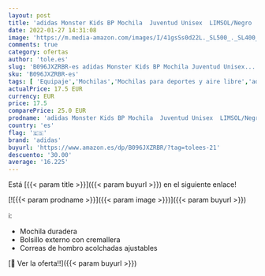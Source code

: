 ```yaml
---
layout: post
title: 'adidas Monster Kids BP Mochila  Juventud Unisex  LIMSOL/Negro  Multicolor   Talla Única'
date: 2022-01-27 14:31:08
image: 'https://m.media-amazon.com/images/I/41gsSs0d22L._SL500_._SL400_.jpg'
comments: true
category: ofertas
author: 'tole.es'
slug: 'B096JXZRBR-es adidas Monster Kids BP Mochila Juventud Unisex...'
sku: 'B096JXZRBR-es'
tags: [ 'Equipaje','Mochilas','Mochilas para deportes y aire libre','adidas','mochila', ]
actualPrice: 17.5 EUR
currency: EUR
price: 17.5
comparePrice: 25.0 EUR
prodname: 'adidas Monster Kids BP Mochila  Juventud Unisex  LIMSOL/Negro  Multicolor   Talla Única'
country: 'es'
flag: '🇪🇸'
brand: 'adidas'
buyurl: 'https://www.amazon.es/dp/B096JXZRBR/?tag=tolees-21'
descuento: '30.00'
average: '16.225'
---
```


Está [{{< param title >}}]({{< param buyurl >}}) en el siguiente enlace!

[![{{< param prodname >}}]({{< param image >}})]({{< param buyurl >}})

ℹ️:

- Mochila duradera
- Bolsillo externo con cremallera
- Correas de hombro acolchadas ajustables

[🛒 Ver la oferta!!]({{< param buyurl >}})
